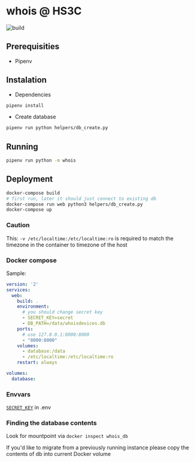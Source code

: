 # whois @ HS3C
![build](https://travis-ci.com/hs3city/whois.svg?branch=master)

## Prerequisities

- Pipenv

## Instalation

- Dependencies

```bash
pipenv install
```

- Create database

```bash
pipenv run python helpers/db_create.py
```

## Running

```bash
pipenv run python -m whois
```

## Deployment

```bash
docker-compose build
# first run, later it should just connect to existing db
docker-compose run web python3 helpers/db_create.py
docker-compose up
```

### Caution

This: `-v /etc/localtime:/etc/localtime:ro` is required to match the timezone in the container to timezone of the host

### Docker compose

Sample:

```yaml
version: '2'
services:
  web:
    build: .
    environment:
      # you should change secret key
      - SECRET_KEY=secret
      - DB_PATH=/data/whoisdevices.db
    ports:
      # use 127.0.0.1:8000:8000
      - "8000:8000"
    volumes:
      - database:/data
      - /etc/localtime:/etc/localtime:ro
    restart: always

volumes:
  database:

```

### Envvars

[`SECRET_KEY`](https://stackoverflow.com/questions/22463939/demystify-flask-app-secret-key#22463969) in .env

### Finding the database contents

Look for mountpoint via `docker inspect whois_db`

If you'd like to migrate from a previously running instance please copy the contents of db into current Docker volume
